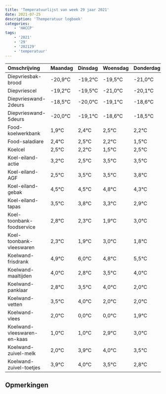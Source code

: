 ```yaml
---
title: 'Temperatuurlijst van week 29 jaar 2021'
date: 2021-07-25
description: 'Themperatuur logboek'
categories:
    - 'HACCP'
tags:
    - '2021'
    - '29'
    - '202129'
    - 'temperatuur'
---
```

|Omschrijving|Maandag|Dinsdag|Woensdag|Donderdag|Vrijdag|Zaterdag|Zondag|
|:---|:---|:---|:---|:---|:---|:---|:---|
|Diepvriesbak-brood|-20,9°C|-19,2°C|-19,5°C|-21,0°C|-20,1°C|-19,6°C|-19,5°C|
|Diepvriescel|-19,2°C|-19,5°C|-21,0°C|-20,1°C|-19,6°C|-19,5°C|-19,8°C|
|Diepvrieswand-2deurs|-18,5°C|-20,0°C|-19,1°C|-18,6°C|-18,5°C|-18,8°C|-19,5°C|
|Diepvrieswand-5deurs|-20,0°C|-19,1°C|-18,6°C|-18,5°C|-18,8°C|-19,5°C|-18,5°C|
|Food-koelwerkbank|1,9°C|2,4°C|2,5°C|2,2°C|1,5°C|2,5°C|2,5°C|
|Food-saladiare|2,4°C|2,5°C|2,2°C|1,5°C|2,5°C|2,5°C|2,8°C|
|Koelcel|2,5°C|2,2°C|1,5°C|2,5°C|2,5°C|2,8°C|2,3°C|
|Koel-eiland-actie|3,2°C|2,5°C|3,5°C|3,5°C|3,8°C|3,3°C|2,9°C|
|Koel-eiland-AGF|2,5°C|3,5°C|3,5°C|3,8°C|3,3°C|2,9°C|4,0°C|
|Koel-eiland-gebak|4,5°C|4,5°C|4,8°C|4,3°C|3,9°C|5,0°C|3,8°C|
|Koel-eiland-tapas|3,5°C|3,8°C|3,3°C|2,9°C|4,0°C|2,8°C|3,5°C|
|Koel-toonbank-foodservice|2,8°C|2,3°C|1,9°C|3,0°C|1,8°C|2,5°C|3,0°C|
|Koel-toonbank-vleeswaren|2,3°C|1,9°C|3,0°C|1,8°C|2,5°C|3,0°C|1,0°C|
|Koelwand-frisdrank|4,9°C|6,0°C|4,8°C|5,5°C|6,0°C|4,0°C|4,0°C|
|Koelwand-maaltijden|4,0°C|2,8°C|3,5°C|4,0°C|2,0°C|2,0°C|3,9°C|
|Koelwand-panklaar|2,8°C|3,5°C|4,0°C|2,0°C|2,0°C|3,9°C|4,0°C|
|Koelwand-vetten|3,5°C|4,0°C|2,0°C|2,0°C|3,9°C|4,0°C|3,5°C|
|Koelwand-vlees|2,0°C|0,0°C|0,0°C|1,9°C|2,0°C|1,5°C|0,8°C|
|Koelwand-vleeswaren-en-kaas|1,0°C|1,0°C|2,9°C|3,0°C|2,5°C|1,8°C|3,0°C|
|Koelwand-zuivel-melk|2,0°C|3,9°C|4,0°C|3,5°C|2,8°C|4,0°C|2,9°C|
|Koelwand-zuivel-toetjes|3,9°C|4,0°C|3,5°C|2,8°C|4,0°C|2,9°C|3,7°C|

## Opmerkingen


